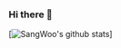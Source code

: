### Hi there 👋

[![SangWoo's github stats](https://github-readme-stats.vercel.app/api?username=miracle3070&count_private=true&hide=stars&count_private=true)]


<!--
**miracle3070/miracle3070** is a ✨ _special_ ✨ repository because its `README.md` (this file) appears on your GitHub profile.

Here are some ideas to get you started:

- 🔭 I’m currently working on ...
- 🌱 I’m currently learning ...
- 👯 I’m looking to collaborate on ...
- 🤔 I’m looking for help with ...
- 💬 Ask me about ...
- 📫 How to reach me: ...
- 😄 Pronouns: ...
- ⚡ Fun fact: ...
-->
